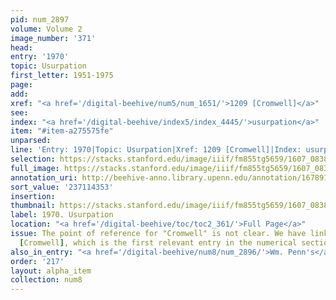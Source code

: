```yaml
---
pid: num_2897
volume: Volume 2
image_number: '371'
head:
entry: '1970'
topic: Usurpation
first_letter: 1951-1975
page:
add:
xref: "<a href='/digital-beehive/num5/num_1651/'>1209 [Cromwell]</a>"
see:
index: "<a href='/digital-beehive/index5/index_4445/'>usurpation</a>"
item: "#item-a275575fe"
unparsed:
line: 'Entry: 1970|Topic: Usurpation|Xref: 1209 [Cromwell]|Index: usurpation|#item-a275575fe'
selection: https://stacks.stanford.edu/image/iiif/fm855tg5659/1607_0838/288,4353,2827,305/full/0/default.jpg
full_image: https://stacks.stanford.edu/image/iiif/fm855tg5659/1607_0838/full/full/0/default.jpg
annotation_uri: http://beehive-anno.library.upenn.edu/annotation/1678913582529
sort_value: '237114353'
insertion:
thumbnail: https://stacks.stanford.edu/image/iiif/fm855tg5659/1607_0838/288,4353,600,180/250,/0/default.jpg
label: 1970. Usurpation
location: "<a href='/digital-beehive/toc/toc2_361/'>Full Page</a>"
issue: The point of reference for "Cromwell" is not clear. We have linked to 1209
  [Cromwell], which is the first relevant entry in the numerical section of the Alvearium.
also_in_entry: "<a href='/digital-beehive/num8/num_2896/'>Wm. Penn's</a>"
order: '217'
layout: alpha_item
collection: num8
---
```

